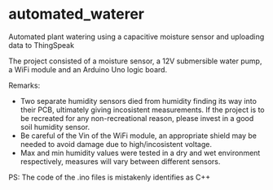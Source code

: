 # automated_waterer
Automated plant watering using a capacitive moisture sensor and uploading data to ThingSpeak

The project consisted of a moisture sensor, a 12V submersible water pump, a WiFi module and an Arduino Uno logic board.

Remarks:
- Two separate humidity sensors died from humidity finding its way into their PCB, ultimately giving incosistent measurements. If the project is to be recreated for any non-recreational reason, please invest in a good soil humidity sensor.
- Be careful of the Vin of the WiFi module, an appropriate shield may be needed to avoid damage due to high/incosistent voltage.
- Max and min humidity values were tested in a dry and wet environment respectively, measures will vary between different sensors.


PS: The code of the .ino files is mistakenly identifies as C++
